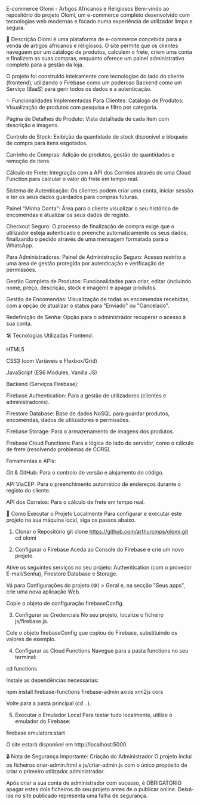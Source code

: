 E-commerce Olomi - Artigos Africanos e Religiosos
Bem-vindo ao repositório do projeto Olomi, um e-commerce completo desenvolvido com tecnologias web modernas e focado numa experiência de utilizador limpa e segura.

📜 Descrição
Olomi é uma plataforma de e-commerce concebida para a venda de artigos africanos e religiosos. O site permite que os clientes naveguem por um catálogo de produtos, calculem o frete, criem uma conta e finalizem as suas compras, enquanto oferece um painel administrativo completo para a gestão da loja.

O projeto foi construído inteiramente com tecnologias do lado do cliente (frontend), utilizando o Firebase como um poderoso Backend como um Serviço (BaaS) para gerir todos os dados e a autenticação.

✨ Funcionalidades Implementadas
Para Clientes:
Catálogo de Produtos: Visualização de produtos com pesquisa e filtro por categoria.

Página de Detalhes do Produto: Vista detalhada de cada item com descrição e imagens.

Controlo de Stock: Exibição da quantidade de stock disponível e bloqueio de compra para itens esgotados.

Carrinho de Compras: Adição de produtos, gestão de quantidades e remoção de itens.

Cálculo de Frete: Integração com a API dos Correios através de uma Cloud Function para calcular o valor do frete em tempo real.

Sistema de Autenticação: Os clientes podem criar uma conta, iniciar sessão e ter os seus dados guardados para compras futuras.

Painel "Minha Conta": Área para o cliente visualizar o seu histórico de encomendas e atualizar os seus dados de registo.

Checkout Seguro: O processo de finalização de compra exige que o utilizador esteja autenticado e preenche automaticamente os seus dados, finalizando o pedido através de uma mensagem formatada para o WhatsApp.

Para Administradores:
Painel de Administração Seguro: Acesso restrito a uma área de gestão protegida por autenticação e verificação de permissões.

Gestão Completa de Produtos: Funcionalidades para criar, editar (incluindo nome, preço, descrição, stock e imagem) e apagar produtos.

Gestão de Encomendas: Visualização de todas as encomendas recebidas, com a opção de atualizar o status para "Enviado" ou "Cancelado".

Redefinição de Senha: Opção para o administrador recuperar o acesso à sua conta.

🛠️ Tecnologias Utilizadas
Frontend:

HTML5

CSS3 (com Variáveis e Flexbox/Grid)

JavaScript (ES6 Modules, Vanilla JS)

Backend (Serviços Firebase):

Firebase Authentication: Para a gestão de utilizadores (clientes e administradores).

Firestore Database: Base de dados NoSQL para guardar produtos, encomendas, dados de utilizadores e permissões.

Firebase Storage: Para o armazenamento de imagens dos produtos.

Firebase Cloud Functions: Para a lógica do lado do servidor, como o cálculo de frete (resolvendo problemas de CORS).

Ferramentas e APIs:

Git & GitHub: Para o controlo de versão e alojamento do código.

API ViaCEP: Para o preenchimento automático de endereços durante o registo do cliente.

API dos Correios: Para o cálculo de frete em tempo real.

🚀 Como Executar o Projeto Localmente
Para configurar e executar este projeto na sua máquina local, siga os passos abaixo.

1. Clonar o Repositório
git clone https://github.com/arthurcmps/olomi.git
cd olomi

2. Configurar o Firebase
Aceda ao Console do Firebase e crie um novo projeto.

Ative os seguintes serviços no seu projeto: Authentication (com o provedor E-mail/Senha), Firestore Database e Storage.

Vá para Configurações do projeto (⚙️) > Geral e, na secção "Seus apps", crie uma nova aplicação Web.

Copie o objeto de configuração firebaseConfig.

3. Configurar as Credenciais
No seu projeto, localize o ficheiro js/firebase.js.

Cole o objeto firebaseConfig que copiou do Firebase, substituindo os valores de exemplo.

4. Configurar as Cloud Functions
Navegue para a pasta functions no seu terminal:

cd functions

Instale as dependências necessárias:

npm install firebase-functions firebase-admin axios xml2js cors

Volte para a pasta principal (cd ..).

5. Executar o Emulador Local
Para testar tudo localmente, utilize o emulador do Firebase:

firebase emulators:start

O site estará disponível em http://localhost:5000.

🔒 Nota de Segurança Importante: Criação do Administrador
O projeto inclui os ficheiros criar-admin.html e js/criar-admin.js com o único propósito de criar o primeiro utilizador administrador.

Após criar a sua conta de administrador com sucesso, é OBRIGATÓRIO apagar estes dois ficheiros do seu projeto antes de o publicar online. Deixá-los no site publicado representa uma falha de segurança.
